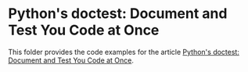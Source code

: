 # Python's doctest: Document and Test You Code at Once

This folder provides the code examples for the article [Python's doctest: Document and Test You Code at Once](https://realpython.com/python-doctest/).